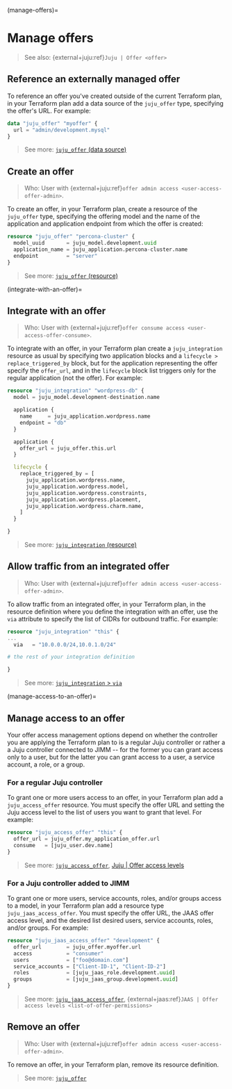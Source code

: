 (manage-offers)=
# Manage offers

> See also: {external+juju:ref}`Juju | Offer <offer>`


## Reference an externally managed offer

To reference an offer you've created outside of the current Terraform plan, in your Terraform plan add a data source of the `juju_offer` type, specifying the offer's URL. For example:

```terraform
data "juju_offer" "myoffer" {
  url = "admin/development.mysql"
}
```

> See more: [`juju_offer` (data source)](../reference/terraform-provider/data-sources/offer)

## Create an offer

> Who: User with {external+juju:ref}`offer admin access <user-access-offer-admin>`.


To create an offer, in your Terraform plan, create a resource of the `juju_offer` type, specifying the offering model and the name of the application and application endpoint from which the offer is created:

```terraform
resource "juju_offer" "percona-cluster" {
  model_uuid       = juju_model.development.uuid
  application_name = juju_application.percona-cluster.name
  endpoint         = "server"
}
```

> See more: [`juju_offer` (resource)](../reference/terraform-provider/resources/offer)


(integrate-with-an-offer)=
## Integrate with an offer

> Who: User with {external+juju:ref}`offer consume access <user-access-offer-consume>`.

To integrate with an offer, in your Terraform plan create a `juju_integration` resource as usual by specifying two application blocks and a `lifecycle > replace_triggered_by` block, but for the application representing the offer specify the `offer_url`, and in the `lifecycle` block list triggers only for the regular application (not the offer). For example:

```terraform
resource "juju_integration" "wordpress-db" {
  model = juju_model.development-destination.name

  application {
    name     = juju_application.wordpress.name
    endpoint = "db"
  }

  application {
    offer_url = juju_offer.this.url
  }

  lifecycle {
    replace_triggered_by = [
      juju_application.wordpress.name,
      juju_application.wordpress.model,
      juju_application.wordpress.constraints,
      juju_application.wordpress.placement,
      juju_application.wordpress.charm.name,
    ]
  }

}

```

> See more: [`juju_integration` (resource)](../reference/terraform-provider/resources/integration)

## Allow traffic from an integrated offer
> Who: User with {external+juju:ref}`offer admin access <user-access-offer-admin>`.

To allow traffic from an integrated offer, in your Terraform plan, in the resource definition where you define the integration with an offer, use the `via` attribute to specify the list of CIDRs for outbound traffic. For example:



```terraform
resource "juju_integration" "this" {
...
  via   = "10.0.0.0/24,10.0.1.0/24"

# the rest of your integration definition

}

```

> See more: [`juju_integration` > `via`](../reference/terraform-provider/resources/integration)


(manage-access-to-an-offer)=
## Manage access to an offer

Your offer access management options depend on whether the controller you are applying the Terraform plan to is a regular Juju controller or rather a a Juju controller connected to JIMM -- for the former you can grant access only to a user, but for the latter you can grant access to a user, a service account, a role, or a group.


### For a regular Juju controller
To grant one or more users access to an offer, in your Terraform plan add a `juju_access_offer` resource. You must specify the offer URL and setting the Juju access level to the list of users you want to grant that level. For example:

```terraform
resource "juju_access_offer" "this" {
  offer_url = juju_offer.my_application_offer.url
  consume   = [juju_user.dev.name]
}
```

> See more: [`juju_access_offer`](../reference/terraform-provider/resources/access_offer), [Juju | Offer access levels](https://documentation.ubuntu.com/juju/3.6/reference/user/#valid-access-levels-for-application-offers)


### For a Juju controller added to JIMM
To grant one or more users, service accounts, roles, and/or groups access to a model, in your Terraform plan add a resource type `juju_jaas_access_offer`. You must specify the offer URL, the JAAS offer access level, and the desired list desired users, service accounts, roles, and/or groups. For example:

```terraform
resource "juju_jaas_access_offer" "development" {
  offer_url        = juju_offer.myoffer.url
  access           = "consumer"
  users            = ["foo@domain.com"]
  service_accounts = ["Client-ID-1", "Client-ID-2"]
  roles            = [juju_jaas_role.development.uuid]
  groups           = [juju_jaas_group.development.uuid]
}
```

> See more: [`juju_jaas_access_offer`](../reference/terraform-provider/resources/jaas_access_offer), {external+jaas:ref}`JAAS | Offer access levels <list-of-offer-permissions>`



## Remove an offer
> Who: User with {external+juju:ref}`offer admin access <user-access-offer-admin>`.


To remove an offer, in your Terraform plan, remove its resource definition.

> See more: [`juju_offer`](../reference/terraform-provider/resources/offer)

